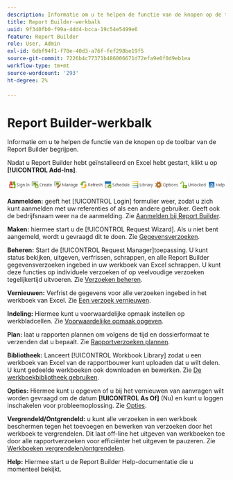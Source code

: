 ```yaml
---
description: Informatie om u te helpen de functie van de knopen op de toolbar van de Report Builder begrijpen.
title: Report Builder-werkbalk
uuid: 9f340fb0-f99a-4dd4-bcca-19c54e5499e6
feature: Report Builder
role: User, Admin
exl-id: 6dbf94f1-f70e-40d3-a76f-fef298be19f5
source-git-commit: 7226b4c77371b486006671d72efa9e0f0d9eb1ea
workflow-type: tm+mt
source-wordcount: '293'
ht-degree: 2%

---
```


# Report Builder-werkbalk

Informatie om u te helpen de functie van de knopen op de toolbar van de Report Builder begrijpen.

Nadat u Report Builder hebt geïnstalleerd en Excel hebt gestart, klikt u op **[!UICONTROL Add-Ins]**.

![](assets/report_builder_toolbar.png)

**Aanmelden:** geeft het  [!UICONTROL Login] formulier weer, zodat u zich kunt aanmelden met uw referenties of als een andere gebruiker. Geeft ook de bedrijfsnaam weer na de aanmelding. Zie [Aanmelden bij Report Builder](/help/analyze/report-builder/setup/login.md).

**Maken:** hiermee start u de  [!UICONTROL Request Wizard]. Als u niet bent aangemeld, wordt u gevraagd dit te doen. Zie [Gegevensverzoeken](/help/analyze/report-builder/data-requests/data-requests.md).

**Beheren:** Start de  [!UICONTROL Request Manager]toepassing. U kunt status bekijken, uitgeven, verfrissen, schrappen, en alle Report Builder gegevensverzoeken ingebed in uw werkboek van Excel schrappen. U kunt deze functies op individuele verzoeken of op veelvoudige verzoeken tegelijkertijd uitvoeren. Zie [Verzoeken beheren](/help/analyze/report-builder/manage-requests/r-arb-manage-requests.md).

**Vernieuwen:** Verfrist de gegevens voor alle verzoeken ingebed in het werkboek van Excel. Zie [Een verzoek vernieuwen](/help/analyze/report-builder/manage-requests/t-refresh-a-request.md).

**Indeling:** Hiermee kunt u voorwaardelijke opmaak instellen op werkbladcellen. Zie [Voorwaardelijke opmaak opgeven](/help/analyze/report-builder/manage-requests/specify-conditional-formatting.md).

**Plan:** laat u rapporten plannen om volgens de tijd en dossierformaat te verzenden dat u bepaalt. Zie [Rapportverzoeken plannen](/help/analyze/report-builder/schedule-report-requests.md).

**Bibliotheek:** Lanceert  [!UICONTROL Workbook Library] zodat u een werkboek van Excel van de rapportbouwer kunt uploaden dat u wilt delen. U kunt gedeelde werkboeken ook downloaden en bewerken. Zie [De werkboekbibliotheek gebruiken](/help/analyze/report-builder/workbook-library/t-upload-a-workbook.md).

**Opties:** Hiermee kunt u opgeven of u bij het vernieuwen van aanvragen wilt worden gevraagd om de datum  **[!UICONTROL As Of]** (Nu) en kunt u loggen inschakelen voor probleemoplossing. Zie [Opties](/help/analyze/report-builder/options.md).

**Vergrendeld/Ontgrendeld:** u kunt alle verzoeken in een werkboek beschermen tegen het toevoegen en bewerken van verzoeken door het werkboek te vergrendelen. Dit laat off-line het uitgeven van werkboeken toe door alle rapportverzoeken voor efficiënter het uitgeven te pauzeren. Zie [Werkboeken vergrendelen/ontgrendelen](/help/analyze/report-builder/workbook-library/protect-wb.md).

**Help:** Hiermee start u de Report Builder Help-documentatie die u momenteel bekijkt.
